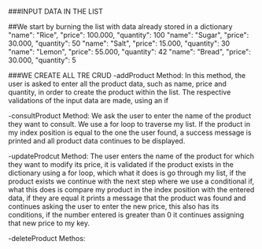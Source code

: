 ###INPUT DATA IN THE LIST

##We start by burning the list with data already stored in a dictionary
    "name": "Rice", "price": 100.000, "quantity": 100
    "name": "Sugar", "price": 30.000, "quantity": 50
    "name": "Salt", "price": 15.000, "quantity": 30
    "name": "Lemon", "price": 55.000, "quantity": 42
    "name": "Bread", "price": 30.000, "quantity": 5

###WE CREATE ALL TRE CRUD 
-addProduct Method: In this method, the user is asked to enter all the product data, such as name, 
price and quantity, in order to create the product within the list.
The respective validations of the input data are made, using an if

-consultProduct Method: We ask the user to enter the name of the product they want to consult.
We use a for loop to traverse my list. If the product in my index position is equal to the one the user found, a success message is printed and all product data continues to be displayed.

-updateProdcut Method: The user enters the name of the product for which they want to modify its price, it is validated if the product exists in the dictionary using a for loop, which what it does is go through my list, if the product exists we continue with the next step where we use a conditional if, what this does is compare my product in the index position with the entered data, if they are equal it prints a message that the product was found and continues asking the user to enter the new price, this also has its conditions, if the number entered is greater than 0 it continues assigning that new price to my key.

-deleteProduct Methos: 